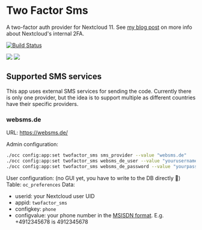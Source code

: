 # Two Factor Sms
A two-factor auth provider for Nextcloud 11. See [my blog post](http://blog.wuc.me/2016/05/30/adding-two-factor-auth-to-owncloud.html) on more info about Nextcloud's internal 2FA.

[![Build Status](https://travis-ci.org/ChristophWurst/twofactor_sms.svg?branch=master)](https://travis-ci.org/ChristophWurst/twofactor_sms)

![](https://raw.githubusercontent.com/ChristophWurst/twofactor_sms/24a9ef4ec5acf6fa00958008118479c759147384/screenshots/challenge1.png)
![](https://raw.githubusercontent.com/ChristophWurst/twofactor_sms/24a9ef4ec5acf6fa00958008118479c759147384/screenshots/challenge2.png)

## Supported SMS services
This app uses external SMS services for sending the code. Currently there is only one provider, but the idea is to support multiple as different countries have their specific providers.

### websms.de
URL: https://websms.de/

Admin configuration:
```bash
./occ config:app:set twofactor_sms sms_provider --value "websms.de"
./occ config:app:set twofactor_sms websms_de_user --value "yourusername"
./occ config:app:set twofactor_sms websms_de_password --value "yourpassword"
```

User configuration:
(no GUI yet, you have to write to the DB directly :speak_no_evil:)
Table: ``oc_preferences``
Data:
- userid: your Nextcloud user UID
- appid: ``twofactor_sms``
- configkey: ``phone``
- configvalue: your phone number in the [MSISDN format](https://en.wikipedia.org/wiki/MSISDN). E.g. +4912345678 is 4912345678
